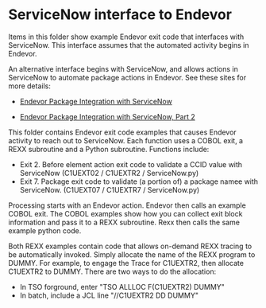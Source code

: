 # ServiceNow interface to Endevor

Items in this folder show example Endevor exit code that interfaces with ServiceNow. This interface assumes that the automated activity begins in Endevor. 

An alternative interface begins with ServiceNow, and allows actions in ServiceNow to automate package actions in Endevor. See these sites for more details:

- [Endevor Package Integration with ServiceNow
](https://medium.com/modern-mainframe/endevor-package-integration-with-servicenow-5302c7d3780a)

- [Endevor Package Integration with ServiceNow, Part 2
](https://medium.com/modern-mainframe/endevor-package-integration-with-servicenow-part-2-e982e92b3214
)

This folder contains Endevor exit code examples that causes Endevor activity to reach out to ServiceNow. Each function uses a COBOL exit, a REXX subroutine and a Python subroutine. Functions include:
- Exit 2. Before element action exit code to validate a CCID value with ServiceNow (C1UEXT02 / C1UEXTR2 / ServiceNow.py)
- Exit 7. Package exit code to validate (a portion of) a package namee with ServiceNow. (C1UEXT07 / C1UEXTR7 / ServiceNow.py)

Processing starts with an Endevor action. Endevor then calls an example COBOL exit. The COBOL examples show how you can collect exit block information and pass it to a REXX subroutine. Rexx then calls the same example python code.

Both REXX examples contain code that allows on-demand REXX tracing to be automatically invoked. Simply allocate the name of the REXX program to DUMMY. For example, to engage the Trace for C1UEXTR2, then allocate C1UEXTR2 to DUMMY. There are two ways to do the allocation:

- In TSO forground, enter "TSO ALLLOC F(C1UEXTR2) DUMMY"
- In batch, include a JCL line  "//C1UEXTR2  DD DUMMY"
